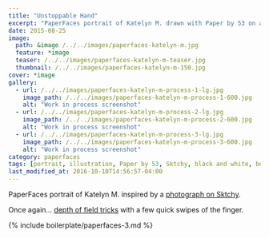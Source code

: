 ```yaml
---
title: "Unstoppable Hand"
excerpt: "PaperFaces portrait of Katelyn M. drawn with Paper by 53 on an iPad."
date: 2015-08-25
image: 
  path: &image /../../images/paperfaces-katelyn-m.jpg 
  feature: *image
  teaser: /../../images/paperfaces-katelyn-m-teaser.jpg
  thumbnail: /../../images/paperfaces-katelyn-m-150.jpg
cover: *image
gallery:
  - url: /../../images/paperfaces-katelyn-m-process-1-lg.jpg
    image_path: /../../images/paperfaces-katelyn-m-process-1-600.jpg
    alt: "Work in process screenshot"
  - url: /../../images/paperfaces-katelyn-m-process-2-lg.jpg
    image_path: /../../images/paperfaces-katelyn-m-process-2-600.jpg
    alt: "Work in process screenshot"
  - url: /../../images/paperfaces-katelyn-m-process-3-lg.jpg
    image_path: /../../images/paperfaces-katelyn-m-process-3-600.jpg
    alt: "Work in process screenshot"
category: paperfaces
tags: [portrait, illustration, Paper by 53, Sktchy, black and white, bokeh, Mix]
last_modified_at: 2016-10-10T14:56:57-04:00
---
```


PaperFaces portrait of Katelyn M. inspired by a [photograph on Sktchy](http://sktchy.com/0STT5).

Once again... [depth of field tricks](https://mix.fiftythree.com/11098-Michael-Rose/4593845) with a few quick swipes of the finger.

{% include boilerplate/paperfaces-3.md %}
